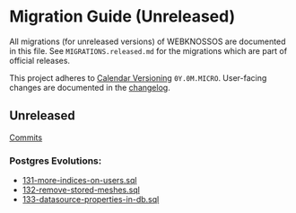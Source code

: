 # Migration Guide (Unreleased)
All migrations (for unreleased versions) of WEBKNOSSOS are documented in this file.
See `MIGRATIONS.released.md` for the migrations which are part of official releases.

This project adheres to [Calendar Versioning](http://calver.org/) `0Y.0M.MICRO`.
User-facing changes are documented in the [changelog](CHANGELOG.released.md).

## Unreleased
[Commits](https://github.com/scalableminds/webknossos/compare/25.05.0...HEAD)

### Postgres Evolutions:

- [131-more-indices-on-users.sql](conf/evolutions/131-more-indices-on-users.sql)
- [132-remove-stored-meshes.sql](conf/evolutions/132-remove-stored-meshes.sql)
- [133-datasource-properties-in-db.sql](conf/evolutions/133-datasource-properties-in-db.sql)
